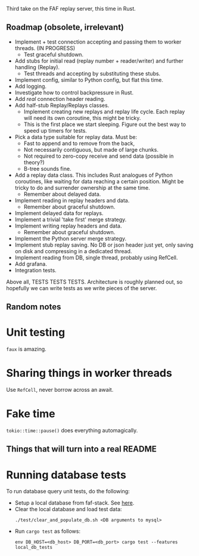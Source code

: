 Third take on the FAF replay server, this time in Rust.

Roadmap (obsolete, irrelevant)
------------------------------

* Implement + test connection accepting and passing them to worker threads. (IN PROGRESS)
  * Test graceful shutdown.
* Add stubs for initial read (replay number + reader/writer) and further
  handling (Replay).
  * Test threads and accepting by substituting these stubs.
* Implement config, similar to Python config, but flat this time.
* Add logging.
* Investigate how to control backpressure in Rust.
* Add *real* connection header reading.
* Add half-stub Replay/Replays classes.
  * Implement creating new replays and replay life cycle. Each replay will need
    its own coroutine, this might be tricky.
  * This is the first place we start sleeping. Figure out the best way to speed
    up timers for tests.
* Pick a data type suitable for replay data. Must be:
  * Fast to append and to remove from the back,
  * Not necessarily contiguous, but made of large chunks.
  * Not required to zero-copy receive and send data (possible in theory?)
  * B-tree sounds fine.
* Add a replay data class. This includes Rust analogues of Python coroutines,
  like waiting for data reaching a certain position. Might be tricky to do
  and surrender ownership at the same time.
  * Remember about delayed data.
* Implement reading in replay headers and data.
  * Remember about graceful shutdown.
* Implement delayed data for replays.
* Implement a trivial 'take first' merge strategy.
* Implement writing replay headers and data.
  * Remember about graceful shutdown.
* Implement the Python server merge strategy.
* Implement stub replay saving. No DB or json header just yet, only saving on
  disk and compressing in a dedicated thread.
* Implement reading from DB, single thread, probably using RefCell.
* Add grafana.
* Integration tests.

Above all, TESTS TESTS TESTS. Architecture is roughly planned out, so hopefully
we can write tests as we write pieces of the server.

Random notes
------------

Unit testing
============
`faux` is amazing.

Sharing things in worker threads
================================

Use `RefCell`, never borrow across an await.

Fake time
=========

`tokio::time::pause()` does everything automagically.



Things that will turn into a real README
----------------------------------------

Running database tests
======================

To run database query unit tests, do the following:
* Setup a local database from faf-stack. See [here](https://github.com/FAForever/db).
* Clear the local database and load test data:
  ```
  ./test/clear_and_populate_db.sh <DB arguments to mysql>
  ```
* Run `cargo test` as follows:
  ```
  env DB_HOST=<db_host> DB_PORT=<db_port> cargo test --features local_db_tests
  ```
